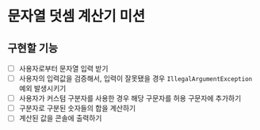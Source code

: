 # 문자열 덧셈 계산기 미션

## 구현할 기능

- [ ] 사용자로부터 문자열 입력 받기
- [ ] 사용자의 입력값을 검증해서, 입력이 잘못됐을 경우 `IllegalArgumentException` 예외 발생시키기
- [ ] 사용자가 커스텀 구분자를 사용한 경우 해당 구문자를 허용 구문자에 추가하기
- [ ] 구분자로 구분된 숫자들의 합을 계산하기
- [ ] 계산된 값을 콘솔에 출력하기